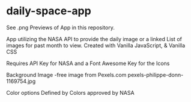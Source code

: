# daily-space-app
See .png Previews of App in this repository.

App utilizing the NASA API to provide the daily image or a linked List of images for past  month to view. Created with Vanilla JavaScript, &amp; Vanilla CSS

Requires API Key for NASA and a Font Awesome Key for the Icons

Background Image -free image from Pexels.com pexels-philippe-donn-1169754.jpg

Color options Defined by Colors approved by NASA 
